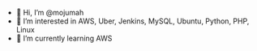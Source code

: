 - 👋 Hi, I’m @mojumah
- 👀 I’m interested in AWS, Uber, Jenkins, MySQL, Ubuntu, Python, PHP, Linux
- 🌱 I’m currently learning AWS
